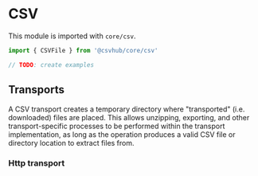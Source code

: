 # CSV

This module is imported with `core/csv`.

```typescript
import { CSVFile } from '@csvhub/core/csv'

// TODO: create examples
```

## Transports

A CSV transport creates a temporary directory where "transported" (i.e. downloaded) files are placed. This 
allows unzipping, exporting, and other transport-specific processes to be performed within the transport
implementation, as long as the operation produces a valid CSV file or directory location to extract
files from.

### Http transport

